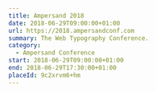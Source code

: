 ```yaml
---
title: Ampersand 2018
date: 2018-06-29T09:00:00+01:00
url: https://2018.ampersandconf.com
summary: The Web Typography Conference.
category:
  - Ampersand Conference
start: 2018-06-29T09:00:00+01:00
end: 2018-06-29T17:30:00+01:00
placeId: 9c2xrvm6+hm
---
```

